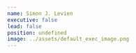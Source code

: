 ```yaml
---
name: Simon J. Levien
executive: false
lead: false
position: undefined
image: ../assets/default_exec_image.png
---
```

